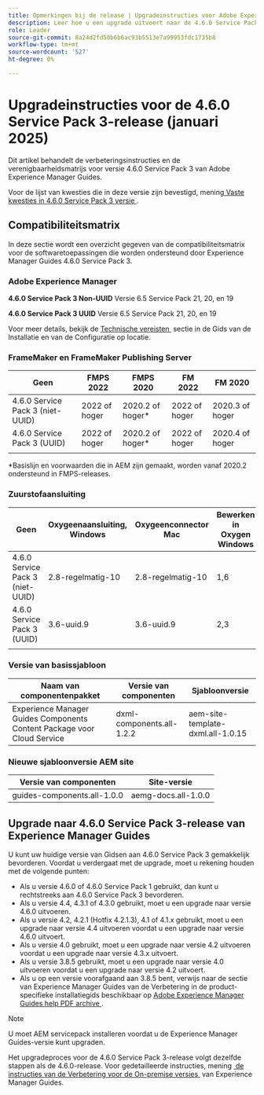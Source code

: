 ```yaml
---
title: Opmerkingen bij de release | Upgradeinstructies voor Adobe Experience Manager Guides 4.6.0 Service Pack 3-release
description: Leer hoe u een upgrade uitvoert naar de 4.6.0 Service Pack 3-release van Adobe Experience Manager Guides
role: Leader
source-git-commit: 8a24d2fd50b6b6ac93b5513e7a99953fdc1735b8
workflow-type: tm+mt
source-wordcount: '527'
ht-degree: 0%

---
```


# Upgradeinstructies voor de 4.6.0 Service Pack 3-release (januari 2025)

Dit artikel behandelt de verbeteringsinstructies en de verenigbaarheidsmatrijs voor versie 4.6.0 Service Pack 3 van Adobe Experience Manager Guides.

Voor de lijst van kwesties die in deze versie zijn bevestigd, mening [&#x200B; Vaste kwesties in 4.6.0 Service Pack 3 versie &#x200B;](fixed-issues-4-6-0-sp2.md).

## Compatibiliteitsmatrix

In deze sectie wordt een overzicht gegeven van de compatibiliteitsmatrix voor de softwaretoepassingen die worden ondersteund door Experience Manager Guides 4.6.0 Service Pack 3.

### Adobe Experience Manager

**4.6.0 Service Pack 3 Non-UUID**
Versie 6.5 Service Pack 21, 20, en 19

**4.6.0 Service Pack 3 UUID**
Versie 6.5 Service Pack 21, 20, en 19

Voor meer details, bekijk de [&#x200B; Technische vereisten &#x200B;](../install-guide/download-install-technical-requirements.md) sectie in de Gids van de Installatie en van de Configuratie op locatie.

### FrameMaker en FrameMaker Publishing Server

| Geen | FMPS 2022 | FMPS 2020 | FM 2022 | FM 2020 |
| --- | --- | --- | --- | --- |
| 4.6.0 Service Pack 3 (niet-UUID) | 2022 of hoger | 2020.2 of hoger* | 2022 of hoger | 2020.3 of hoger |
| 4.6.0 Service Pack 3 (UUID) | 2022 of hoger | 2020.2 of hoger* | 2022 of hoger | 2020.4 of hoger |
| | | | |

*Basislijn en voorwaarden die in AEM zijn gemaakt, worden vanaf 2020.2 ondersteund in FMPS-releases.

### Zuurstofaansluiting

| Geen | Oxygeenaansluiting, Windows | Oxygeenconnector Mac | Bewerken in Oxygen Windows | Bewerken in Oxygen Mac |
| --- | --- | --- |--- |--- |
| 4.6.0 Service Pack 3 (niet-UUID) | 2.8-regelmatig-10 | 2.8-regelmatig-10 | 1,6 | 1,6 |
| 4.6.0 Service Pack 3 (UUID) | 3.6-uuid.9 | 3.6-uuid.9 | 2,3 | 2,3 |
|  |  |   |

### Versie van basissjabloon

| Naam van componentenpakket | Versie van componenten | Sjabloonversie |
|---|---|---|
| Experience Manager Guides Components Content Package voor Cloud Service | dxml-components.all-1.2.2 | aem-site-template-dxml.all-1.0.15 |

### Nieuwe sjabloonversie AEM site

| Versie van componenten | Site-versie |
|---|---|
| guides-components.all-1.0.0 | aemg-docs.all-1.0.0 |

## Upgrade naar 4.6.0 Service Pack 3-release van Experience Manager Guides

U kunt uw huidige versie van Gidsen aan 4.6.0 Service Pack 3 gemakkelijk bevorderen. Voordat u verdergaat met de upgrade, moet u rekening houden met de volgende punten:

- Als u versie 4.6.0 of 4.6.0 Service Pack 1 gebruikt, dan kunt u rechtstreeks aan 4.6.0 Service Pack 3 bevorderen.
- Als u versie 4.4, 4.3.1 of 4.3.0 gebruikt, moet u een upgrade naar versie 4.6.0 uitvoeren.
- Als u versie 4.2, 4.2.1 (Hotfix 4.2.1.3), 4.1 of 4.1.x gebruikt, moet u een upgrade naar versie 4.4 uitvoeren voordat u een upgrade naar versie 4.6.0 uitvoert.
- Als u versie 4.0 gebruikt, moet u een upgrade naar versie 4.2 uitvoeren voordat u een upgrade naar versie 4.3.x uitvoert.
- Als u versie 3.8.5 gebruikt, moet u een upgrade naar versie 4.0 uitvoeren voordat u een upgrade naar versie 4.2 uitvoert.
- Als u op een versie voorafgaand aan 3.8.5 bent, verwijs naar de sectie van Experience Manager Guides van de Verbetering in de product-specifieke installatiegids beschikbaar op [&#x200B; Adobe Experience Manager Guides help PDF archive &#x200B;](https://helpx.adobe.com/nl/xml-documentation-for-experience-manager/archive.html).

>[!NOTE]
>
>U moet AEM servicepack installeren voordat u de Experience Manager Guides-versie kunt upgraden.

Het upgradeproces voor de 4.6.0 Service Pack 3-release volgt dezelfde stappen als de 4.6.0-release. Voor gedetailleerde instructies, mening [&#x200B; de instructies van de Verbetering voor de On-premise versies &#x200B;](../install-guide/upgrade-xml-documentation.md) van Experience Manager Guides.
